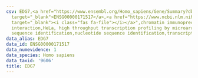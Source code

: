 ```yaml
---
csv: EDG7,<a href="https://www.ensembl.org/Homo_sapiens/Gene/Summary?db=core;g=ENSG00000171517"
  target="_blank">ENSG00000171517</a>,<a href="https://www.ncbi.nlm.nih.gov/pubmed/17216044"
  target="_blank"><i class="fas fa-file"></i></a>",chromatin immunoprecipitation assay,direct
  interaction,HeLa, high throughput transcription profiling by microarray,nucleotide
  sequence identification,nucleotide sequence identification,transcriptional regulation,
data_alias: EDG7
data_id: ENSG00000171517
data_numevidence: 1
data_species: Homo sapiens
data_taxid: '9606'
title: EDG7
---
```

